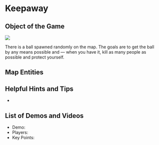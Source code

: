 Keepaway
========

Object of the Game
------------------

![](>http://pics.nexuizninjaz.com/images/97kgj2j8monn9twl2e.png)

There is a ball spawned randomly on the map. The goals are to get the ball by any means possible and — when you have it, kill as many people as possible and protect yourself.

Map Entities
------------

<Insert Map Entities here>

Helpful Hints and Tips
----------------------

-   <Insert Hints Here>

List of Demos and Videos
------------------------

-   Demo: <Insert Demo or Video Here>
-   Players: <Insert Player Names Here>
-   Key Points: <Insert key points in match here>

